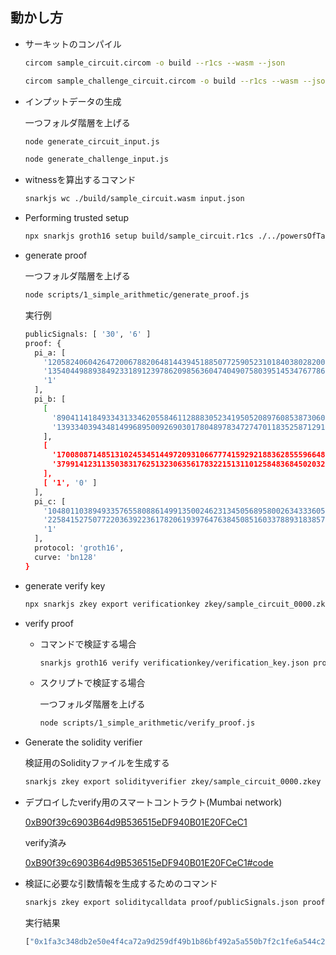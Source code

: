 ## 動かし方

- サーキットのコンパイル

  ```bash
  circom sample_circuit.circom -o build --r1cs --wasm --json
  ```

  ```bash
  circom sample_challenge_circuit.circom -o build --r1cs --wasm --json
  ```

- インプットデータの生成

  一つフォルダ階層を上げる

  ```bash
  node generate_circuit_input.js
  ```

  ```bash
  node generate_challenge_input.js
  ```

- witnessを算出するコマンド

  ```bash
  snarkjs wc ./build/sample_circuit.wasm input.json 
  ```

- Performing trusted setup

  ```bash
  npx snarkjs groth16 setup build/sample_circuit.r1cs ./../powersOfTau28_hez_final_12.ptau zkey/sample_circuit_0000.zkey
  ```

- generate proof

  一つフォルダ階層を上げる

  ```bash
  node scripts/1_simple_arithmetic/generate_proof.js
  ```

  実行例

  ```bash
  publicSignals: [ '30', '6' ]
  proof: {
    pi_a: [
      '12058240604264720067882064814439451885077259052310184038028200132454513367902',
      '13540449889384923318912397862098563604740490758039514534767786301206269592930',
      '1'
    ],
    pi_b: [
      [
        '8904114184933431334620558461128883052341950520897608538730608593106521167282',
        '13933403943481499689500926903017804897834727470118352587129160595747979160618'
      ],
      [
        '17008087148513102453451449720931066777415929218836285559664881361095598731599',
        '3799141231135038317625132306356178322151311012584836845020322612514145571197'
      ],
      [ '1', '0' ]
    ],
    pi_c: [
      '10480110389493357655808861499135002462313450568958002634333605719106752285526',
      '2258415275077220363922361782061939764763845085160337889318385707687475512318',
      '1'
    ],
    protocol: 'groth16',
    curve: 'bn128'
  }
  ```

- generate verify key

  ```bash
  npx snarkjs zkey export verificationkey zkey/sample_circuit_0000.zkey verificationkey/verification_key.json
  ```

- verify proof

  - コマンドで検証する場合

    ```bash
    snarkjs groth16 verify verificationkey/verification_key.json proof/publicSignals.json proof/proof.json
    ```

  - スクリプトで検証する場合

    一つフォルダ階層を上げる

    ```bash
    node scripts/1_simple_arithmetic/verify_proof.js
    ```

- Generate the solidity verifier

  検証用のSolidityファイルを生成する

  ```bash
  snarkjs zkey export solidityverifier zkey/sample_circuit_0000.zkey contract/verifier.sol
  ```

- デプロイしたverify用のスマートコントラクト(Mumbai network)

  [0xB90f39c6903B64d9B536515eDF940B01E20FCeC1](https://mumbai.polygonscan.com/address/0xB90f39c6903B64d9B536515eDF940B01E20FCeC1)  

  verify済み  

  [0xB90f39c6903B64d9B536515eDF940B01E20FCeC1#code](https://mumbai.polygonscan.com/address/0xB90f39c6903B64d9B536515eDF940B01E20FCeC1#code)

- 検証に必要な引数情報を生成するためのコマンド

  ```bash
  snarkjs zkey export soliditycalldata proof/publicSignals.json proof/proof.json
  ```

  実行結果

  ```bash
  ["0x1fa3c348db2e50e4f4ca72a9d259df49b1b86bf492a5a550b7f2c1fe6a544c25", "0x1f7a8d2fbe72ec145447ed9464b579f3e0eb9369b9002197f8558ad5f86b25b9"],[["0x102ab2ce5420ae7dd7d00bfa09ef427770b31a9ea317d07c2f5a902cfa1fa3d0", "0x1c9185ecd114a666219ae5a534ae009ed969f954dbce68f035a4a8453e6a155a"],["0x11a3d46a87c5ebbaf65d53b88d0e143458144653ef070a4e1e503c13134684f1", "0x18c34c9acaef52bb34625c52c1ff872d837687476351da9b87465b4fff526a03"]],["0x0790416c24149668373b69fa7a3d09973f2f9346a6620709d84b47e9f91da5af", "0x1bd058f9443d0d5f168ec50f411d80461fc56373417ab6cd275ecfed4b9d6964"],["0x000000000000000000000000000000000000000000000000000000000000001e","0x0000000000000000000000000000000000000000000000000000000000000006"]
  ```